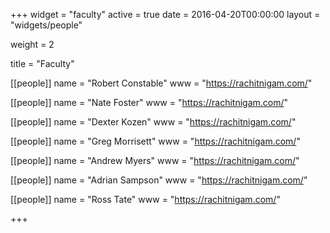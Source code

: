 +++
widget = "faculty"
active = true
date = 2016-04-20T00:00:00
layout = "widgets/people"

weight = 2

title = "Faculty"

[[people]]
  name = "Robert Constable"
  www = "https://rachitnigam.com/"

[[people]]
  name = "Nate Foster"
  www = "https://rachitnigam.com/"

[[people]]
  name = "Dexter Kozen"
  www = "https://rachitnigam.com/"

[[people]]
  name = "Greg Morrisett"
  www = "https://rachitnigam.com/"

[[people]]
  name = "Andrew Myers"
  www = "https://rachitnigam.com/"

[[people]]
  name = "Adrian Sampson"
  www = "https://rachitnigam.com/"

[[people]]
  name = "Ross Tate"
  www = "https://rachitnigam.com/"

+++
